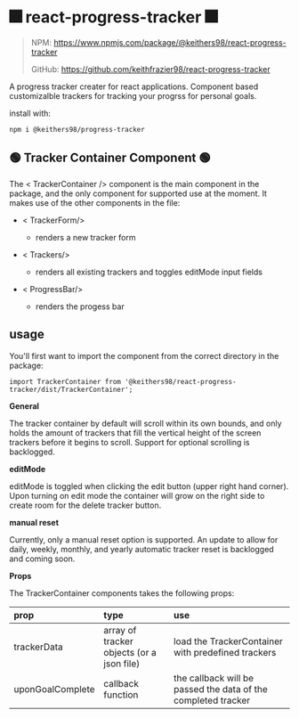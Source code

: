 # 🎆 react-progress-tracker 🎆

> NPM: https://www.npmjs.com/package/@keithers98/react-progress-tracker
>
> GitHub: https://github.com/keithfrazier98/react-progress-tracker

A progress tracker creater for react applications. Component based customizalble trackers for tracking your progrss for personal goals.

install with:

`npm i @keithers98/progress-tracker`

## 🟢 Tracker Container Component 🟢

The < TrackerContainer /> component is the main component in the package, and the only component for supported use at the moment. It makes use of the other components in the file:

- < TrackerForm/>

  - renders a new tracker form

- < Trackers/>

  - renders all existing trackers and toggles editMode input fields

- < ProgressBar/>
  - renders the progess bar

## usage

You'll first want to import the component from the correct directory in the package:

`import TrackerContainer from '@keithers98/react-progress-tracker/dist/TrackerContainer';`

**General**

The tracker container by default will scroll within its own bounds, and only holds the amount of trackers that fill the vertical height of the screen trackers before it begins to scroll. Support for optional scrolling is backlogged.

**editMode**

editMode is toggled when clicking the edit button (upper right hand corner). Upon turning on edit mode the container will grow on the right side to create room for the delete tracker button.

**manual reset**

Currently, only a manual reset option is supported. An update to allow for daily, weekly, monthly, and yearly automatic tracker reset is backlogged and coming soon.

**Props**

The TrackerContainer components takes the following props:

| prop             | type                                      | use                                                           |
| :--------------- | :---------------------------------------- | :------------------------------------------------------------ |
| trackerData      | array of tracker objects (or a json file) | load the TrackerContainer with predefined trackers            |
| uponGoalComplete | callback function                         | the callback will be passed the data of the completed tracker |
